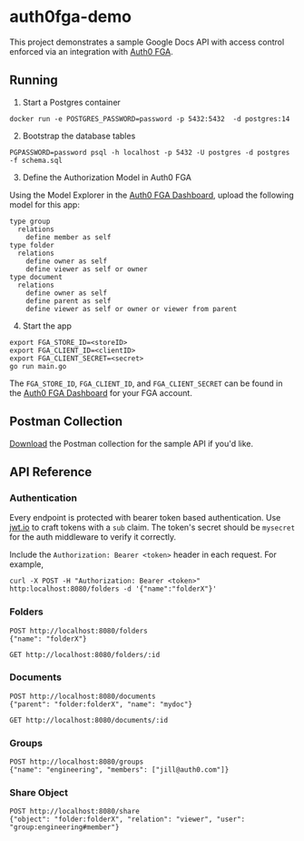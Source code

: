 # auth0fga-demo
This project demonstrates a sample Google Docs API with access control enforced via an integration with [Auth0 FGA](https://fga.dev).

## Running
1. Start a Postgres container
```console
docker run -e POSTGRES_PASSWORD=password -p 5432:5432  -d postgres:14
```

2. Bootstrap the database tables
```console
PGPASSWORD=password psql -h localhost -p 5432 -U postgres -d postgres -f schema.sql
```

3. Define the Authorization Model in Auth0 FGA

Using the Model Explorer in the [Auth0 FGA Dashboard](https://dashboard.fga.dev), upload the following model for this app:

```
type group
  relations
    define member as self
type folder
  relations
    define owner as self
    define viewer as self or owner
type document
  relations
    define owner as self
    define parent as self
    define viewer as self or owner or viewer from parent
```

4. Start the app
```console
export FGA_STORE_ID=<storeID>
export FGA_CLIENT_ID=<clientID>
export FGA_CLIENT_SECRET=<secret>
go run main.go
```
The `FGA_STORE_ID`, `FGA_CLIENT_ID`, and `FGA_CLIENT_SECRET` can be found in the [Auth0 FGA Dashboard](https://dashboard.fga.dev) for your FGA account.

## Postman Collection
[Download](./postman_collection.json) the Postman collection for the sample API if you'd like.

## API Reference
### Authentication
Every endpoint is protected with bearer token based authentication. Use [jwt.io](https://jwt.io) to craft tokens with a `sub` claim. The token's secret should be `mysecret` for the auth middleware to verify it correctly.

Include the `Authorization: Bearer <token>` header in each request. For example,
```
curl -X POST -H "Authorization: Bearer <token>" http:localhost:8080/folders -d '{"name":"folderX"}'
```
 
### Folders
```
POST http://localhost:8080/folders
{"name": "folderX"}
```

```
GET http://localhost:8080/folders/:id
```

### Documents
```
POST http://localhost:8080/documents
{"parent": "folder:folderX", "name": "mydoc"}
```

```
GET http://localhost:8080/documents/:id
```

### Groups
```
POST http://localhost:8080/groups
{"name": "engineering", "members": ["jill@auth0.com"]}
```

### Share Object
```
POST http://localhost:8080/share
{"object": "folder:folderX", "relation": "viewer", "user": "group:engineering#member"}
```
